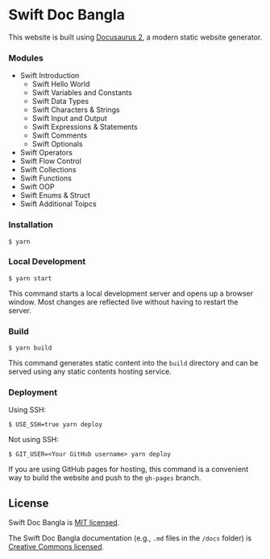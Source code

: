 # Swift Doc Bangla

This website is built using [Docusaurus 2](https://docusaurus.io/), a modern static website generator.

### Modules

- Swift Introduction
  - Swift Hello World
  - Swift Variables and Constants
  - Swift Data Types
  - Swift Characters & Strings
  - Swift Input and Output
  - Swift Expressions & Statements
  - Swift Comments
  - Swift Optionals
- Swift Operators
- Swift Flow Control
- Swift Collections
- Swift Functions
- Swift OOP
- Swift Enums & Struct
- Swift Additional Toipcs

### Installation

```
$ yarn
```

### Local Development

```
$ yarn start
```

This command starts a local development server and opens up a browser window. Most changes are reflected live without having to restart the server.

### Build

```
$ yarn build
```

This command generates static content into the `build` directory and can be served using any static contents hosting service.

### Deployment

Using SSH:

```
$ USE_SSH=true yarn deploy
```

Not using SSH:

```
$ GIT_USER=<Your GitHub username> yarn deploy
```

If you are using GitHub pages for hosting, this command is a convenient way to build the website and push to the `gh-pages` branch.

## License

Swift Doc Bangla is [MIT licensed](./LICENSE).

The Swift Doc Bangla documentation (e.g., `.md` files in the `/docs` folder) is [Creative Commons licensed](./LICENSE-docs).
